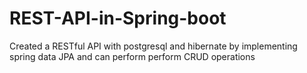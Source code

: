 # REST-API-in-Spring-boot
Created a RESTful API with postgresql and hibernate by implementing spring data JPA and can perform perform CRUD operations
